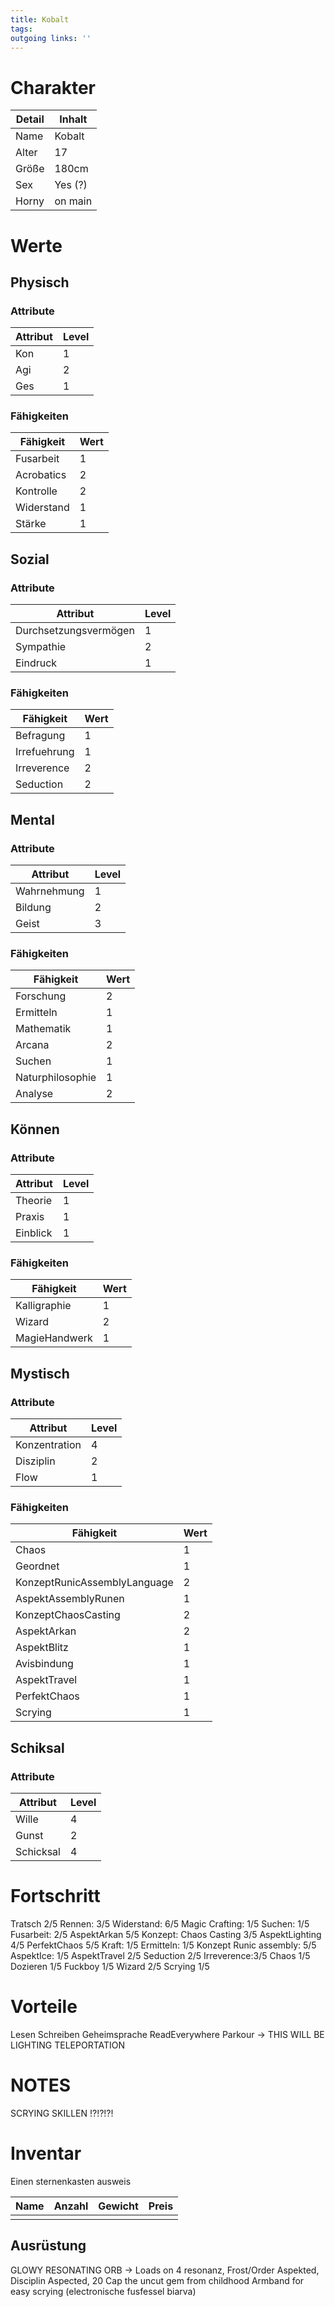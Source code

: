 ```yaml
---
title: Kobalt  
tags:   
outgoing links: ''  
---
```

# Charakter
|Detail|Inhalt|
|-|-|
|Name | Kobalt|
|Alter | 17 |
|Größe|180cm|
|Sex|Yes (?)|
|Horny|on main|

# Werte
## Physisch
### Attribute
|Attribut|Level|
|-|-|
| Kon | 1 |
| Agi | 2 |
| Ges | 1 |

### Fähigkeiten
|Fähigkeit|Wert|
|-|-|
|Fusarbeit|1|
|Acrobatics|2|
|Kontrolle|2|
|Widerstand|1|
|Stärke|1|

## Sozial
### Attribute 
|Attribut|Level|
|-|-|
| Durchsetzungsvermögen | 1 |
| Sympathie | 2 |
| Eindruck | 1 |


### Fähigkeiten
|Fähigkeit|Wert|
|-|-|
|Befragung|1|
|Irrefuehrung|1|
|Irreverence|2|
| Seduction | 2 | 

## Mental
### Attribute 
|Attribut|Level|
|-|-|
| Wahrnehmung | 1 |
| Bildung | 2 |
| Geist | 3 |


### Fähigkeiten
|Fähigkeit|Wert|
|-|-|
|Forschung|2|
|Ermitteln|1|
|Mathematik|1|
|Arcana|2|
|Suchen|1|
|Naturphilosophie|1|
|Analyse|2|


## Können
### Attribute 
|Attribut|Level|
|-|-|
| Theorie | 1 |
| Praxis | 1 |
| Einblick | 1 |


### Fähigkeiten
|Fähigkeit|Wert|
|-|-|
|Kalligraphie|1|
|Wizard|2|
|MagieHandwerk|1|

## Mystisch
### Attribute 
|Attribut|Level|
|-|-|
| Konzentration | 4 |
| Disziplin | 2 |
| Flow | 1 |

### Fähigkeiten
|Fähigkeit|Wert|
|-|-|
|Chaos|1|
|Geordnet|1|
| KonzeptRunicAssemblyLanguage | 2 |
| AspektAssemblyRunen | 1 |
| KonzeptChaosCasting | 2 |
| AspektArkan | 2 |
| AspektBlitz | 1 |
| Avisbindung | 1 |
| AspektTravel | 1 |
| PerfektChaos | 1 | 
| Scrying | 1 | 

## Schiksal
### Attribute 
|Attribut|Level|
|-|-|
| Wille | 4 |
| Gunst | 2 |
| Schicksal | 4 |


# Fortschritt
Tratsch 2/5
Rennen: 3/5
Widerstand: 6/5
Magic Crafting: 1/5
Suchen: 1/5
Fusarbeit: 2/5
AspektArkan 5/5
Konzept: Chaos Casting 3/5
AspektLighting 4/5
PerfektChaos 5/5
Kraft: 1/5
Ermitteln: 1/5
Konzept Runic assembly: 5/5
AspektIce: 1/5
AspektTravel 2/5
Seduction 2/5
Irreverence:3/5
Chaos 1/5
Dozieren 1/5
Fuckboy 1/5
Wizard 2/5
Scrying 1/5

# Vorteile
Lesen
Schreiben
Geheimsprache
ReadEverywhere
Parkour
-> THIS WILL BE LIGHTING TELEPORTATION

# NOTES
SCRYING SKILLEN !?!?!?!


# Inventar

Einen sternenkasten ausweis

|Name|Anzahl|Gewicht|Preis|
|---|---|---|---|
|||||

## Ausrüstung

GLOWY RESONATING ORB  -> Loads on 4 resonanz, Frost/Order Aspekted, Disciplin Aspected, 20 Cap
the uncut gem from childhood
Armband for easy scrying (electronische fusfessel biarva)